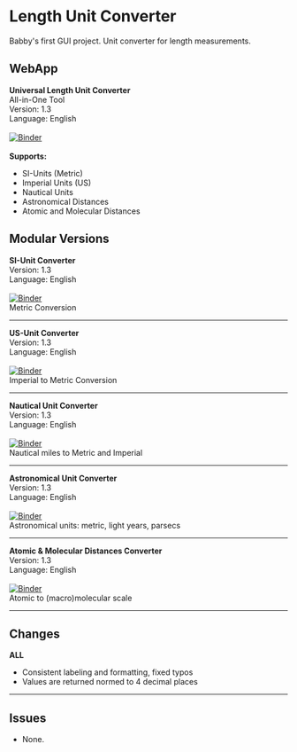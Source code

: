 # Length Unit Converter
Babby's first GUI project. Unit converter for length measurements.

## WebApp
**Universal Length Unit Converter** \
All-in-One Tool \
Version: 1.3 \
Language: English \
 \
[![Binder](https://mybinder.org/badge_logo.svg)](https://mybinder.org/v2/gh/kuranez/Length-Unit-Converter/unit-converter-basic?urlpath=%2Fvoila%2Frender%2Fnotebooks%2F0+-+Universal_Length_Unit_Converter_v1.3.ipynb) \
 \
**Supports:** 
- SI-Units (Metric)
- Imperial Units (US)
- Nautical Units
- Astronomical Distances
- Atomic and Molecular Distances

## Modular Versions
**SI-Unit Converter** \
Version: 1.3 \
Language: English \
 \
[![Binder](https://mybinder.org/badge_logo.svg)](https://mybinder.org/v2/gh/kuranez/Length-Unit-Converter/unit-converter-basic?urlpath=%2Fvoila%2Frender%2Fnotebooks%2F1_SI_Unit_Converter_Module_V1_3.ipynb) \
Metric Conversion 

---

**US-Unit Converter** \
Version: 1.3 \
Language: English \
 \
[![Binder](https://mybinder.org/badge_logo.svg)](https://mybinder.org/v2/gh/kuranez/Length-Unit-Converter/unit-converter-basic?urlpath=%2Fvoila%2Frender%2Fnotebooks%2F2_US_Unit_Converter_V1_3.ipynb) \
Imperial to Metric Conversion 

---

**Nautical Unit Converter** \
Version: 1.3 \
Language: English \
 \
[![Binder](https://mybinder.org/badge_logo.svg)](https://mybinder.org/v2/gh/kuranez/Length-Unit-Converter/unit-converter-basic?urlpath=%2Fvoila%2Frender%2Fnotebooks%2F3_Nautical_Unit_Converter_V1_3.ipynb) \
Nautical miles to Metric and Imperial 

---

**Astronomical Unit Converter** \
Version: 1.3 \
Language: English \
 \
[![Binder](https://mybinder.org/badge_logo.svg)](https://mybinder.org/v2/gh/kuranez/Length-Unit-Converter/unit-converter-basic?urlpath=%2Fvoila%2Frender%2Fnotebooks%2F4_Astro_Unit_Converter_V1_3.ipynb) \
Astronomical units: metric, light years, parsecs 
 
 ---

**Atomic & Molecular Distances Converter** \
Version: 1.3 \
Language: English \
 \
[![Binder](https://mybinder.org/badge_logo.svg)](https://mybinder.org/v2/gh/kuranez/Length-Unit-Converter/unit-converter-basic?urlpath=%2Fvoila%2Frender%2Fnotebooks%2F5_Molecular_Unit_Converter_V1_3.ipynb) \
Atomic to (macro)molecular scale 

---

## Changes
**ALL**
- Consistent labeling and formatting, fixed typos
- Values are returned normed to 4 decimal places
---

## Issues
- None.
